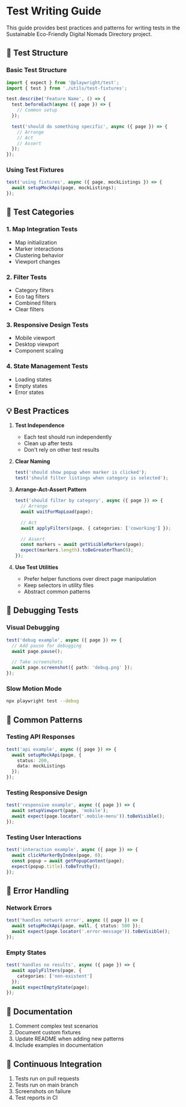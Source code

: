 # Test Writing Guide

This guide provides best practices and patterns for writing tests in the Sustainable Eco-Friendly Digital Nomads Directory project.

## 📝 Test Structure

### Basic Test Structure

```typescript
import { expect } from '@playwright/test';
import { test } from './utils/test-fixtures';

test.describe('Feature Name', () => {
  test.beforeEach(async ({ page }) => {
    // Common setup
  });

  test('should do something specific', async ({ page }) => {
    // Arrange
    // Act
    // Assert
  });
});
```

### Using Test Fixtures

```typescript
test('using fixtures', async ({ page, mockListings }) => {
  await setupMockApi(page, mockListings);
});
```

## 🎯 Test Categories

### 1. Map Integration Tests

- Map initialization
- Marker interactions
- Clustering behavior
- Viewport changes

### 2. Filter Tests

- Category filters
- Eco tag filters
- Combined filters
- Clear filters

### 3. Responsive Design Tests

- Mobile viewport
- Desktop viewport
- Component scaling

### 4. State Management Tests

- Loading states
- Empty states
- Error states

## 💡 Best Practices

1. **Test Independence**
   - Each test should run independently
   - Clean up after tests
   - Don't rely on other test results

2. **Clear Naming**

   ```typescript
   test('should show popup when marker is clicked');
   test('should filter listings when category is selected');
   ```

3. **Arrange-Act-Assert Pattern**

   ```typescript
   test('should filter by category', async ({ page }) => {
     // Arrange
     await waitForMapLoad(page);

     // Act
     await applyFilters(page, { categories: ['coworking'] });

     // Assert
     const markers = await getVisibleMarkers(page);
     expect(markers.length).toBeGreaterThan(0);
   });
   ```

4. **Use Test Utilities**
   - Prefer helper functions over direct page manipulation
   - Keep selectors in utility files
   - Abstract common patterns

## 🐛 Debugging Tests

### Visual Debugging

```typescript
test('debug example', async ({ page }) => {
  // Add pause for debugging
  await page.pause();

  // Take screenshots
  await page.screenshot({ path: 'debug.png' });
});
```

### Slow Motion Mode

```bash
npx playwright test --debug
```

## 🔄 Common Patterns

### Testing API Responses

```typescript
test('api example', async ({ page }) => {
  await setupMockApi(page, {
    status: 200,
    data: mockListings
  });
});
```

### Testing Responsive Design

```typescript
test('responsive example', async ({ page }) => {
  await setupViewport(page, 'mobile');
  await expect(page.locator('.mobile-menu')).toBeVisible();
});
```

### Testing User Interactions

```typescript
test('interaction example', async ({ page }) => {
  await clickMarkerByIndex(page, 0);
  const popup = await getPopupContent(page);
  expect(popup.title).toBeTruthy();
});
```

## 🚨 Error Handling

### Network Errors

```typescript
test('handles network error', async ({ page }) => {
  await setupMockApi(page, null, { status: 500 });
  await expect(page.locator('.error-message')).toBeVisible();
});
```

### Empty States

```typescript
test('handles no results', async ({ page }) => {
  await applyFilters(page, {
    categories: ['non-existent']
  });
  await expectEmptyState(page);
});
```

## 📝 Documentation

1. Comment complex test scenarios
2. Document custom fixtures
3. Update README when adding new patterns
4. Include examples in documentation

## 🔄 Continuous Integration

1. Tests run on pull requests
2. Tests run on main branch
3. Screenshots on failure
4. Test reports in CI
